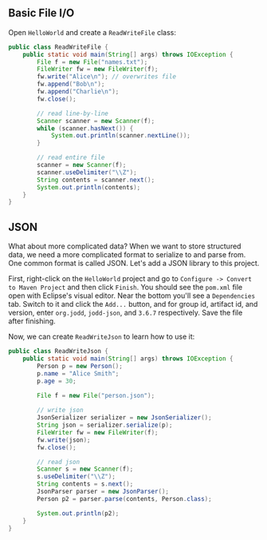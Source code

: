 ## Basic File I/O

Open `HelloWorld` and create a `ReadWriteFile` class:

```java
public class ReadWriteFile {
    public static void main(String[] args) throws IOException {
        File f = new File("names.txt");
        FileWriter fw = new FileWriter(f);
        fw.write("Alice\n"); // overwrites file
        fw.append("Bob\n");
        fw.append("Charlie\n");
        fw.close();

        // read line-by-line
        Scanner scanner = new Scanner(f);
        while (scanner.hasNext()) {
            System.out.println(scanner.nextLine());
        }

        // read entire file
        scanner = new Scanner(f);
        scanner.useDelimiter("\\Z");
        String contents = scanner.next();
        System.out.println(contents);
    }
}
```

## JSON

What about more complicated data? When we want to store structured data, we need a more complicated format to serialize to and parse from. One common format is called JSON. Let's add a JSON library to this project.

First, right-click on the `HelloWorld` project and go to `Configure -> Convert to Maven Project` and then click `Finish`. You should see the `pom.xml` file open with Eclipse's visual editor. Near the bottom you'll see a `Dependencies` tab. Switch to it and click the `Add...` button, and for group id, artifact id, and version, enter `org.jodd`, `jodd-json`, and `3.6.7` respectively. Save the file after finishing.

Now, we can create `ReadWriteJson` to learn how to use it:

```java
public class ReadWriteJson {
    public static void main(String[] args) throws IOException {
        Person p = new Person();
        p.name = "Alice Smith";
        p.age = 30;
        
        File f = new File("person.json");

        // write json
        JsonSerializer serializer = new JsonSerializer();
        String json = serializer.serialize(p);
        FileWriter fw = new FileWriter(f);
        fw.write(json);
        fw.close();

        // read json
        Scanner s = new Scanner(f);
        s.useDelimiter("\\Z");
        String contents = s.next();
        JsonParser parser = new JsonParser();
        Person p2 = parser.parse(contents, Person.class);

        System.out.println(p2);
    }
}
```
